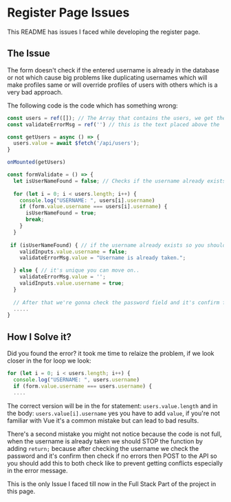 # Register Page Issues

This README has issues I faced while developing the register page.

## The Issue

The form doesn't check if the entered username is already in the database or not which cause big problems like duplicating usernames  which will make profiles same or will override profiles of users with others which is a very bad approach.

The following code is the code which has something wrong:

```ts
const users = ref([]); // The Array that contains the users, we get the users from an api. Notice 'ref'!
const validateErrorMsg = ref('') // this is the text placed above the 'Sign Up' button that appears if there's an error in both username and password fields with confirm password field.

const getUsers = async () => {
  users.value = await $fetch('/api/users');
}

onMounted(getUsers)

const formValidate = () => {
  let isUserNameFound = false; // Checks if the username already exists or not
  
  for (let i = 0; i < users.length; i++) {
    console.log("USERNAME: ", users[i].username)
    if (form.value.username === users[i].username) { 
      isUserNameFound = true;
      break; 
    }
  }
  
 if (isUserNameFound) { // if the username already exists so you should use another one.
    validInputs.value.username = false;
    validateErrorMsg.value = "Username is already taken.";

  } else { // it's unique you can move on..
    validateErrorMsg.value = '';
    validInputs.value.username = true;
  }
  
  // After that we're gonna check the password field and it's confirm field
  .....
}
```

## How I Solve it?

Did you found the error? it took me time to relaize the problem, if we look closer in the for loop we look:

```ts
for (let i = 0; i < users.length; i++) {
  console.log("USERNAME: ", users.username)
  if (form.value.username === users.username) { 
  ....
```

The correct version will be in the for statement: `users.value.length` and in the body: `users.value[i].username` yes you have to add `value`, if you're not familiar with Vue it's a common mistake but can lead to bad results.

There's a second mistake you might not notice because the code is not full, when the username is already taken we should STOP the function by adding `return;` because after checking the username we check the password and it's confirm then check if no errors then POST to the API so you should add this to both check like to prevent getting conflicts especially in the error message.

This is the only Issue I faced till now in the Full Stack Part of the project in this page.
